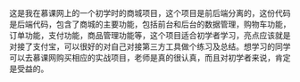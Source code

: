 这是我在慕课网上的一个初学时的商城项目，这个项目是前后端分离的，这份代码是后端代码，包含了商城的主要功能，包括前台和后台的数据管理，购物车功能，订单功能，支付功能，商品管理功能等，这个项目适合初学者学习，亮点应该就是对接了支付宝，可以很好的对自己对接第三方工具做个练习及总结。想学习的同学可以去慕课网购买相应的实战项目，老师是真的很认真，而且对初学者来说，肯定是受益的。
